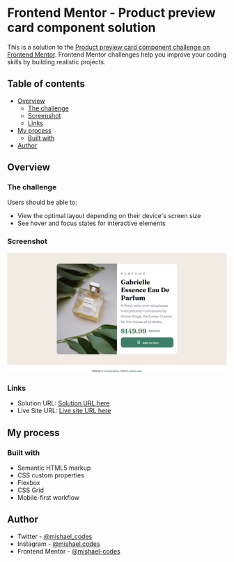 # Frontend Mentor - Product preview card component solution

This is a solution to the [Product preview card component challenge on Frontend Mentor](https://www.frontendmentor.io/challenges/product-preview-card-component-GO7UmttRfa). Frontend Mentor challenges help you improve your coding skills by building realistic projects. 

## Table of contents

- [Overview](#overview)
  - [The challenge](#the-challenge)
  - [Screenshot](#screenshot)
  - [Links](#links)
- [My process](#my-process)
  - [Built with](#built-with)
- [Author](#author)
## Overview

### The challenge

Users should be able to:

- View the optimal layout depending on their device's screen size
- See hover and focus states for interactive elements

### Screenshot

![](images/Frontend%20Mentor%20%20%20Product%20preview%20card%20component.png)


### Links

- Solution URL: [Solution URL here](https://github.com/mishael-codes/product-preview-card-component-main)
- Live Site URL: [Live site URL here](https://mishael-codes.github.io/product-preview-card-component-main)

## My process

### Built with

- Semantic HTML5 markup
- CSS custom properties
- Flexbox
- CSS Grid
- Mobile-first workflow

## Author

- Twitter - [@mishael_codes](https://www.twitter.com/mishael_codes)
- Instagram - [@mishael.codes](https://www.instagram.com/mishael.codes)
- Frontend Mentor - [@mishael-codes](https://www.frontendmentor.io/profile/mishael-codes)
